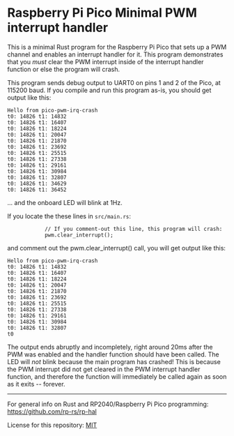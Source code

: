 # Raspberry Pi Pico Minimal PWM interrupt handler

This is a minimal Rust program for the Raspberry Pi Pico that sets up a PWM
channel and enables an interrupt handler for it.  This program demonstrates
that you *must* clear the PWM interrupt inside of the interrupt handler
function or else the program will crash.

This program sends debug output to UART0 on pins 1 and 2 of the Pico, at 115200
baud.  If you compile and run this program as-is, you should get output like
this:
```
Hello from pico-pwm-irq-crash
t0: 14826 t1: 14832
t0: 14826 t1: 16407
t0: 14826 t1: 18224
t0: 14826 t1: 20047
t0: 14826 t1: 21870
t0: 14826 t1: 23692
t0: 14826 t1: 25515
t0: 14826 t1: 27338
t0: 14826 t1: 29161
t0: 14826 t1: 30984
t0: 14826 t1: 32807
t0: 14826 t1: 34629
t0: 14826 t1: 36452
```
... and the onboard LED will blink at 1Hz.

If you locate the these lines in ``src/main.rs``:
```
            // If you comment-out this line, this program will crash:
            pwm.clear_interrupt();
```
and comment out the pwm.clear_interrupt() call, you will get output like this:
```
Hello from pico-pwm-irq-crash
t0: 14826 t1: 14832
t0: 14826 t1: 16407
t0: 14826 t1: 18224
t0: 14826 t1: 20047
t0: 14826 t1: 21870
t0: 14826 t1: 23692
t0: 14826 t1: 25515
t0: 14826 t1: 27338
t0: 14826 t1: 29161
t0: 14826 t1: 30984
t0: 14826 t1: 32807
t0
```
The output ends abruptly and incompletely, right around 20ms after the PWM was
enabled and the handler function should have been called. The LED will _not_
blink because the main program has crashed! This is because the PWM interrupt
did not get cleared in the PWM interrupt handler function, and therefore the
function will immediately be called again as soon as it exits -- forever.

-----

For general info on Rust and RP2040/Raspberry Pi Pico programming:
https://github.com/rp-rs/rp-hal

License for this repository: [MIT](https://opensource.org/licenses/MIT)
